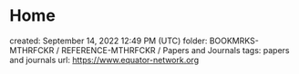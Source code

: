# Home

created: September 14, 2022 12:49 PM (UTC)
folder: BOOKMRKS-MTHRFCKR / REFERENCE-MTHRFCKR / Papers and Journals
tags: papers and journals
url: https://www.equator-network.org